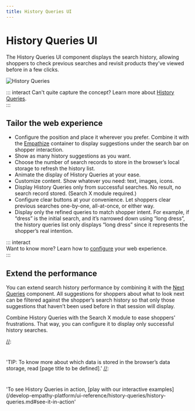 ```yaml
---
title: History Queries UI
---
```


# History Queries UI

The History Queries UI component displays the search history, allowing shoppers to check previous
searches and revisit products they’ve viewed before in a few clicks.

![History Queries](/assets/media/xcomponents_func_historyqueries.gif)

::: interact Can't quite capture the concept? Learn more about
[History Queries](../features/history-queries-overview.md).  
:::

## Tailor the web experience

- Configure the position and place it wherever you prefer. Combine it with the
  [Empathize](empathize.md) container to display suggestions under the search bar on shopper
  interaction.
- Show as many history suggestions as you want.
- Choose the number of search records to store in the browser’s local storage to refresh the history
  list.
- Animate the display of History Queries at your ease.
- Customize content. Show whatever you need: text, images, icons.
- Display History Queries only from successful searches. No result, no search record stored. (Search
  X module required.)
- Configure clear buttons at your convenience. Let shoppers clear previous searches one-by-one,
  all-at-once, or either way.
- Display only the refined queries to match shopper intent. For example, if “dress” is the initial
  search, and it’s narrowed down using “long dress”, the history queries list only displays “long
  dress” since it represents the shopper’s real intention.

::: interact  
Want to know more? Learn how to [configure](/develop-empathy-platform/ui-reference/) your web
experience.  
:::

## Extend the performance

You can extend search history performance by combining it with the [Next Queries](next-queries.md)
component. All suggestions for shoppers about what to look next can be filtered against the
shopper’s search history so that only those suggestions that haven’t been used before in that
session will display.

[//]: # 'Link only when available to Search module page in UI reference'

Combine History Queries with the Search X module to ease shoppers' frustrations. That way, you can
configure it to display only successful history searches.

[//]:
  #
  'TIP: To know more about which data is stored in the browser’s data storage, read [page title to be defined].'
[//]:
  #
  'To see History Queries in action, [play with our interactive examples](/develop-empathy-platform/ui-reference/history-queries/history-queries.md#see-it-in-action'
